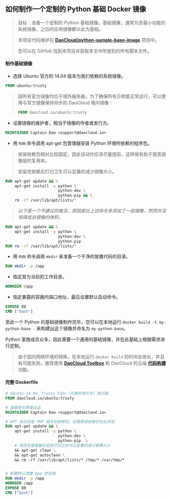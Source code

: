 ## 如何制作一个定制的 Python 基础 Docker 镜像

> 目标：准备一个定制的 Python 基础镜像。基础镜像，通常为含最小功能的系统镜像，之后的应用镜像都以此为基础。
> 
> 本项目代码维护在 **[DaoCloud/python-sample-base-image](https://github.com/DaoCloud/python-sample-base-image)** 项目中。
>
> 您可以在 GitHub 找到本项目并获取本文中所提到的所有脚本文件。

#### 制作基础镜像

- 选择 Ubuntu 官方的 14.04 版本为我们依赖的系统镜像。

``` dockerfile
FROM ubuntu:trusty
```

> 因所有官方镜像均位于境外服务器，为了确保所有示例能正常运行，可以使用与官方镜像保持同步的 DaoCloud 境内镜像：
>
>``` dockerfile
>FROM daocloud.io/ubuntu:trusty
>```

- 设置镜像的维护者，相当于镜像的作者或发行方。

``` dockerfile
MAINTAINER Captain Dao <support@daocloud.io>
```

- 用 `RUN` 命令调用 apt-get 包管理器安装 Python 环境所依赖的程序包。

> 安装依赖包相对比较固定，因此该动作应该尽量提前，这样做有助于提高镜像层的复用率。
> 
> 安装完依赖后打扫卫生可以显著的减少镜像大小。

``` dockerfile
RUN apt-get update && \
  	apt-get install -y python \
    				   python-dev \
                       python-pip && \
  	rm -rf /var/lib/apt/lists/*
```

> *以下是一个不建议的做法，原因是比上述命令多添加了一层镜像，然而并没有降低总镜像的体积。*

``` dockerfile
RUN apt-get update && \
  	apt-get install -y python \
    				   python-dev \
                       python-pip 
RUN rm -rf /var/lib/apt/lists/*
```

- 用 `RUN` 命令调用 `mkdir` 来准备一个干净的放置代码的目录。

``` dockerfile
RUN mkdir -p /app
```

- 指定其为当前的工作目录。

``` dockerfile
WORKDIR /app
```

- 指定暴露的容器内端口地址，最后设置默认启动命令。

``` dockerfile
EXPOSE 80
CMD ["bash"]
```

至此一个 Python 的基础镜像制作完毕，您可以在本地运行 `docker build -t my-python-base .` 来构建出这个镜像并命名为 `my-python-base`。

Python 家族成员众多，因此需要一个通用的基础镜像，并在此基础上根据需求进行定制。

> 由于国内网络环境的特殊，在本地运行 `docker build` 的时间会很长，并且有可能失败。推荐使用 **[DaoCloud Toolbox](http://blog.daocloud.io/toolbox)** 和 DaoCloud 的云端 **[代码构建](http://help.daocloud.io/features/build-flows.html)** 功能。

#### 完整 Dockerfile

``` dockerfile
# Ubuntu 14.04，Trusty Tahr（可靠的塔尔羊）发行版
FROM daocloud.io/ubuntu:trusty

# 道客船长荣誉出品
MAINTAINER Captain Dao <support@daocloud.io>

# APT 自动安装 PHP 相关的依赖包，如需其他依赖包在此添加
RUN apt-get update && \
  	apt-get install -y python \
    				   python-dev \
                       python-pip  \
    # 用完包管理器后安排打扫卫生可以显著的减少镜像大小
    && apt-get clean \
    && apt-get autoclean \
    && rm -rf /var/lib/apt/lists/* /tmp/* /var/tmp/* 


# 配置默认放置 App 的目录
RUN mkdir -p /app
WORKDIR /app
EXPOSE 80
CMD ["bash"]
```
